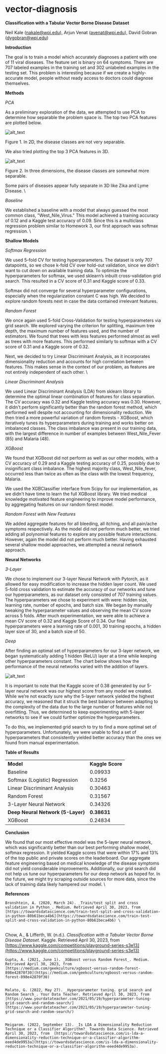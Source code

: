 # vector-diagnosis

<!-- Output copied to clipboard! -->

<!-----

You have some errors, warnings, or alerts. If you are using reckless mode, turn it off to see inline alerts.
* ERRORs: 0
* WARNINGs: 0
* ALERTS: 3

Conversion time: 1.039 seconds.


Using this Markdown file:

1. Paste this output into your source file.
2. See the notes and action items below regarding this conversion run.
3. Check the rendered output (headings, lists, code blocks, tables) for proper
   formatting and use a linkchecker before you publish this page.

Conversion notes:

* Docs to Markdown version 1.0β34
* Sun Aug 06 2023 16:18:04 GMT-0700 (PDT)
* Source doc: homework6_report
* Tables are currently converted to HTML tables.
* This document has images: check for >>>>>  gd2md-html alert:  inline image link in generated source and store images to your server. NOTE: Images in exported zip file from Google Docs may not appear in  the same order as they do in your doc. Please check the images!

----->

**Classification with a Tabular Vector Borne Disease Dataset**

Neil Kale (nakale@wpi.edu), Arjun Venat (avenat@wpi.edu), David Gobran (dygobran@wpi.edu)

**Introduction**

The goal is to train a model which accurately diagnoses a patient with one of 11 viral diseases. The feature set is binary on 64 symptoms. There are 707 labeled examples in the training set and 302 unlabeled examples in the testing set. This problem is interesting because if we create a highly-accurate model, people without ready access to doctors could diagnose themselves.

**Methods**

_PCA_

As a preliminary exploration of the data, we attempted to use PCA to determine how separable the problem space is. The top two PCA features are plotted below.

![alt_text](image1.png "image_tooltip")


Figure 1. In 2D, the disease classes are not very separable.

We also tried plotting the top 3 PCA features in 3D.

![alt_text](image2.png "image_tooltip")
 

Figure 2. In three dimensions, the disease classes are somewhat more separable.

Some pairs of diseases appear fully separate in 3D like Zika and Lyme Disease. \


_Baseline_

We established a baseline with a model that always guessed the most common class, "West_Nile_Virus." This model achieved a training accuracy of 0.12 and a Kaggle test accuracy of 0.09. Since this is a multiclass regression problem similar to Homework 3, our first approach was softmax regression. \


**Shallow Models**

_Softmax Regression_

We used 5-fold CV for testing hyperparameters. The dataset is only 707 datapoints, so we chose k-fold CV over hold-out validation, since we didn't want to cut down on available training data. To optimize the hyperparameters for softmax, we used sklearn’s inbuilt cross-validation grid search. This resulted in a CV score of 0.31 and Kaggle score of 0.33.

Softmax did not converge for several hyperparameter configurations, especially when the regularization constant C was high. We decided to explore random forests next in case the data contained irrelevant features.

_Random Forest_

We once again used 5-fold Cross-Validation for testing hyperparameters via grid search. We explored varying the criterion for splitting, maximum tree depth, the maximum number of features used, and the number of estimators. We found that trees with less features performed almost as well as trees with more features. This performed similarly to softmax with a CV score of 0.31 and a Kaggle score of 0.32.

Next, we decided to try Linear Discriminant Analysis, as it incorporates dimensionality reduction and accounts for high correlation between features. This makes sense in the context of our problem, as features are not entirely independent of each other. \


_Linear Discriminant Analysis_

We used Linear Discriminant Analysis (LDA) from sklearn library to determine the optimal linear combination of features for class separation. The CV accuracy was 0.32 and Kaggle testing accuracy was 0.30. However, it didn't perform significantly better than the random forest method, which performed well despite not accounting for dimensionality reduction. We then tried a more powerful variation of random forests - XGBoost, which iteratively tunes its hyperparameters during training and works better on imbalanced classes. The class imbalance was present in our training data, with the largest difference in number of examples between West_Nile_Fever (85) and Malaria (48).

_XGBoost_

We found that XGBoost did not perform as well as our other models, with a CV accuracy of 0.29 and a Kaggle testing accuracy of 0.25, possibly due to insignificant class imbalance. The highest majority class, West_Nile_fever, occurred less than twice as often as the class with the lowest frequency, Malaria.

We used the XGBClassifier interface from Scipy for our implementation, as we didn't have time to learn the full XGBoost library. We tried medical knowledge motivated feature engineering to improve model performance, by aggregating features on our random forest model.

_Random Forest with New Features_

We added aggregate features for all bleeding, all itching, and all pain/ache symptoms respectively. As the model did not perform much better, we tried adding all polynomial features to explore any possible feature interactions. However, again the model did not perform much better. Having exhausted several shallow model approaches, we attempted a neural network approach.

**Neural Networks**

_3-Layer_

We chose to implement our 3-layer Neural Network with Pytorch, as it allowed for easy modification to increase the hidden layer count. We used 5-fold cross validation to estimate the accuracy of our networks and tune our hyperparameters, as our dataset only consisted of 707 training values. The hyperparameters we chose to experiment with were: hidden size, learning rate, number of epochs, and batch size. We began by manually tweaking the hyperparameter values and observing the mean CV score across 5 folds. After much experimentation, we were able to achieve a mean CV score of 0.32 and Kaggle Score of 0.34. Our final hyperparameters were a learning rate of 0.001, 30 training epochs, a hidden layer size of 30, and a batch size of 50.

_Deep_

After finding an optimal set of hyperparameters for our 3-layer network, we began systematically adding 1 hidden (ReLU) layer at a time while keeping other hyperparameters constant. The chart below shows how the performance of the neural networks varied with the addition of layers.

![alt_text](image3.png "image_tooltip")


It is important to note that the Kaggle score of 0.38 generated by our 5-layer neural network was our highest score from any model we created. While we’re not exactly sure why the 5-layer network yielded the highest accuracy, we reasoned that it struck the best balance between adapting to the complexity of the data due to the large number of features while not overfitting. Thus, we determined to keep experimenting with 5-layer networks to see if we could further optimize the hyperparameters.

To do this, we implemented grid search to try to find a more optimal set of hyperparameters. Unfortunately, we were unable to find a set of hyperparameters that consistently yielded better accuracy than the ones we found from manual experimentation.

**Table of Results**


<table>
  <tr>
   <td><strong>Model</strong>
   </td>
   <td><strong>Kaggle Score</strong>
   </td>
  </tr>
  <tr>
   <td>Baseline
   </td>
   <td>0.09933
   </td>
  </tr>
  <tr>
   <td>Softmax (Logistic) Regression
   </td>
   <td>0.3256
   </td>
  </tr>
  <tr>
   <td>Linear Discriminant Analysis
   </td>
   <td>0.30463
   </td>
  </tr>
  <tr>
   <td>Random Forest
   </td>
   <td>0.31567
   </td>
  </tr>
  <tr>
   <td>3-Layer Neural Network
   </td>
   <td>0.34326
   </td>
  </tr>
  <tr>
   <td><strong>Deep Neural Network (5-Layer)</strong>
   </td>
   <td><strong>0.38631</strong>
   </td>
  </tr>
  <tr>
   <td>XGBoost
   </td>
   <td>0.24834
   </td>
  </tr>
</table>


**Conclusion**

We found that our most effective model was the 5-layer neural network, which was significantly better than our best performing shallow model, softmax regression. It yielded Kaggle scores that were within 17% and 13% of the top public and private scores on the leaderboard. Our aggregate feature engineering based on medical knowledge of the disease symptoms did not yield considerable improvements. Additionally, our grid search did not help us tune our hyperparameters for our deep network as hoped for. In the future, we might try scraping outside sources for more data, since the lack of training data likely hampered our model. \


**References**


    Bronshtein, A. (2020, March 24). _Train/test split and cross validation in Python_. Medium. Retrieved April 30, 2023, from [https://towardsdatascience.com/train-test-split-and-cross-validation-in-python-80b61beca4b6](https://towardsdatascience.com/train-test-split-and-cross-validation-in-python-80b61beca4b6) \
 \
Chow, A., & Lifferth, W. (n.d.). _Classification with a Tabular Vector Borne Disease Dataset_. Kaggle. Retrieved April 30, 2023, from [https://www.kaggle.com/competitions/playground-series-s3e13](https://www.kaggle.com/competitions/playground-series-s3e13)


    Gupta, A. (2021, June 1). _XGBoost versus Random Forest_. Medium. Retrieved April 30, 2023, from [https://medium.com/geekculture/xgboost-versus-random-forest-898e42870f30](https://medium.com/geekculture/xgboost-versus-random-forest-898e42870f30)


    Malato, G. (2022, May 27). _Hyperparameter tuning. grid search and Random Search_. Your Data Teacher. Retrieved April 30, 2023, from [https://www.yourdatateacher.com/2021/05/19/hyperparameter-tuning-grid-search-and-random-search/](https://www.yourdatateacher.com/2021/05/19/hyperparameter-tuning-grid-search-and-random-search/)


    Meigarom. (2022, September 13). _Is LDA a Dimensionality Reduction Technique or a Classifier Algorithm?_ Towards Data Science. Retrieved April 30, 2023, from  [https://towardsdatascience.com/is-lda-a-dimensionality-reduction-technique-or-a-classifier-algorithm-eeed4de9953a](https://towardsdatascience.com/is-lda-a-dimensionality-reduction-technique-or-a-classifier-algorithm-eeed4de9953a).
